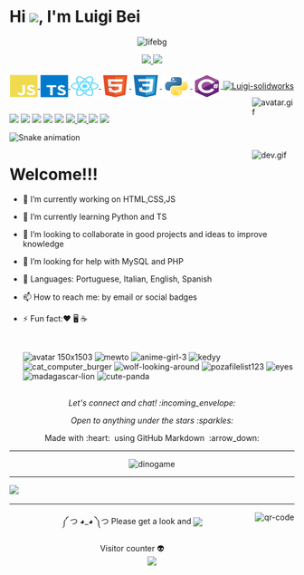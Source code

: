 <h1 align="left">Hi <img src="https://raw.githubusercontent.com/kaueMarques/kaueMarques/master/hi.gif" width="30px">, I'm Luigi Bei</h1>

<div>
<p align="center">
<img src="https://user-images.githubusercontent.com/107987119/177223427-07e2283f-a3f1-4d22-9318-5a7f610b3cea.png" alt="lifebg" max-width="80%">
  </p></div>

<!--*//<p align="center">
  <img src="https://media.giphy.com/media/MeJgB3yMMwIaHmKD4z/giphy.gif" max-width="40%"></p>
  <br>*//-->

<div align="center">
  <a href="https://github.com/Luigibei">
  <img height="275em" src="https://github-readme-stats.vercel.app/api?username=Luigibei&show_icons=true&theme=dark&include_all_commits=true&count_private=true"/>
  <img height="180em" src="https://github-readme-stats.vercel.app/api/top-langs/?username=Luigibei&layout=compact&langs_count=7&theme=dark"/>
</div>
  
<div style="display: inline_block"><br>
  <img align="center" alt="Luigi-Js" height="40" width="50" src="https://raw.githubusercontent.com/devicons/devicon/master/icons/javascript/javascript-plain.svg">
  <img align="center" alt="Luigi-Ts" height="40" width="50" src="https://raw.githubusercontent.com/devicons/devicon/master/icons/typescript/typescript-plain.svg">
  <img align="center" alt="Luigi-React" height="40" width="50" src="https://raw.githubusercontent.com/devicons/devicon/master/icons/react/react-original.svg">
  <img align="center" alt="Luigi-HTML" height="40" width="50" src="https://raw.githubusercontent.com/devicons/devicon/master/icons/html5/html5-original.svg">
  <img align="center" alt="Luigi-CSS" height="40" width="50" src="https://raw.githubusercontent.com/devicons/devicon/master/icons/css3/css3-original.svg">
  <img align="center" alt="Luigi-Python" height="40" width="50" src="https://raw.githubusercontent.com/devicons/devicon/master/icons/python/python-original.svg">
  <img align="center" alt="Luigi-Csharp" height="40" width="50" src="https://raw.githubusercontent.com/devicons/devicon/master/icons/csharp/csharp-original.svg">
   <img align="center" alt="Luigi-solidworks" height="40" width="50" src="https://icon-library.com/images/solidworks-icon/solidworks-icon-25.jpg">
  <img align="right" alt="avatar.gif" height="75" width="75" src="https://media.discordapp.net/attachments/763160945916510233/990039427915059270/avatar_3_gif.gif">
  </div>
         
  ##
  
  <div> 
  <a href="https://www.youtube.com/channel/UCLvjUOE0mSjU3SY5G7H_3Vw" target="_blank"><img src="https://img.shields.io/badge/YouTube-FF0000?style=for-the-badge&logo=youtube&logoColor=white" target="_blank"></a>
  <a href="https://www.instagram.com/luigibei/" target="_blank"><img src="https://img.shields.io/badge/-Instagram-%23E4405F?style=for-the-badge&logo=instagram&logoColor=white" target="_blank"></a>
 	<a href="https://www.twitch.tv/pizim" target="_blank"><img src="https://img.shields.io/badge/Twitch-9146FF?style=for-the-badge&logo=twitch&logoColor=white" target="_blank"></a>
 <a href="https://discord.gg/wRXx5XK" target="_blank"><img src="https://img.shields.io/badge/Discord-7289DA?style=for-the-badge&logo=discord&logoColor=white" target="_blank"></a> 
  <a href = "mailto:luigibeii13@gmail.com"><img src="https://img.shields.io/badge/-Gmail-%23333?style=for-the-badge&logo=gmail&logoColor=white" target="_blank"></a>
  <a href="https://www.linkedin.com/in/pier-luigi-bei-34718a156/" target="_blank"><img src="https://img.shields.io/badge/-LinkedIn-%230077B5?style=for-the-badge&logo=linkedin&logoColor=white" target="_blank"</a> 
    <a href = "https://www.facebook.com/PiZimm/" target="_blank"><img src="https://img.shields.io/badge/Facebook-1877F2?style=for-the-badge&logo=facebook&logoColor=white" target="_blank"</a> 
      <a href="https://twitter.com/_PiZiM"><img src="https://img.shields.io/badge/Twitter-1DA1F2?style=for-the-badge&logo=twitter&logoColor=white" target="_blank"></a> 
      <a href="https://www.paypal.com/donate/?hosted_button_id=WD2W362VD7JUS"><img src="https://img.shields.io/badge/PayPal-00457C?style=for-the-badge&logo=paypal&logoColor=white" target="_blank"></a> 
    
  ![Snake animation](https://github.com/Luigibei/Luigibei/blob/output/github-contribution-grid-snake.svg)
  
</div>
  
  <div><img align="right" src="https://gif-avatars.com/img/90x90/hacker.gif" alt="dev.gif" style="width:75px;height:75px;"></div>
  
  <h1> Welcome!!!</h1>
  
- 🔭 I’m currently working on HTML,CSS,JS
- 🌱 I’m currently learning Python and TS
- 👯 I’m looking to collaborate in good projects and ideas to improve knowledge
- 🤔 I’m looking for help with MySQL and PHP
- 💬 Languages: Portuguese, Italian, English, Spanish
- 📫 How to reach me: by email or social badges
- ⚡ Fun fact:❤️ 🖥️ ☕
  
  <!--Comments-->
  
  <div style="display: inline_block"><br>
    
    ![avatar 150x1503](https://user-images.githubusercontent.com/107987119/175808754-3fecf9a8-a814-4705-a3b2-f882a69080bd.gif)
  ![mewto](https://user-images.githubusercontent.com/107987119/175808482-de7fa9d6-c5c8-424f-8ebf-f7d6310373f0.gif)
![anime-girl-3](https://user-images.githubusercontent.com/107987119/175809354-5a3000a6-9dc6-4976-b879-6fc24f5c182f.gif)
![kedyy](https://user-images.githubusercontent.com/107987119/175809391-476d58e0-d9ae-41f9-ae3b-0cdb1158f631.gif)
    ![cat_computer_burger](https://user-images.githubusercontent.com/107987119/175809632-68cdb435-b60b-42f4-b8b8-90f7d589b8ae.gif)
![wolf-looking-around](https://user-images.githubusercontent.com/107987119/175809596-e7c68ff8-fc6c-415a-a944-30de94e90306.gif)
    ![pozafilelist123](https://user-images.githubusercontent.com/107987119/176103854-81342fea-3a28-47a1-8574-f8d1966295fc.gif)
![eyes](https://user-images.githubusercontent.com/107987119/176105033-5a54f059-ddf3-44df-8154-5191f332b1de.gif)
![madagascar-lion](https://user-images.githubusercontent.com/107987119/176105825-f3e82d49-89bb-45ba-8891-d617789d15be.gif)
![cute-panda](https://user-images.githubusercontent.com/107987119/176105871-59a47f38-70be-4fba-8826-b4fa6d7e7aa5.gif)

  </div>
  
  ##
  
  
  </details>

<p align="center"> 
  <i> Let's connect and chat! :incoming_envelope: </i>
</p>
  
<p align="center">
  <i> Open to anything under the stars :sparkles: </i>
</p>

<p align="center">
  Made with :heart: &nbsp;using GitHub Markdown &nbsp;:arrow_down:
</p>

--- 
<div>
<p align="center"> 
  <img src="https://media.discordapp.net/attachments/763160945916510233/991779418454380625/dino.gif" alt="dinogame" max-width="100%";> 
  <!--*//style="height:250px;">*//-->
</p> </div>

---
    
   <img width="500em" src="https://github-readme-twitter-gazf.vercel.app/api?id=_Pizim&layout=wide&show_reply=off&show_retweet=off" />
    
---
    
<div align="center" div style="display: inline_block">
  
༼ つ ◕_◕ ༽つ  Please get a look and <a href="https://twitter.com/_PiZiM"><img align=center src="https://img.shields.io/twitter/follow/_PiZiM?style=social" target="_blank">
<img align="right" alt="qr-code" height="70" width="70" src="https://media.discordapp.net/attachments/763160945916510233/992651871024054312/QR_Code.png"></a>
   
    
<p align="center"> 
  Visitor counter 👽<br>
  <img src="https://profile-counter.glitch.me/luigibei/count.svg" />
  </p>
 </div>
 
  <!--*//Comments 👽 *//-->
  



 
